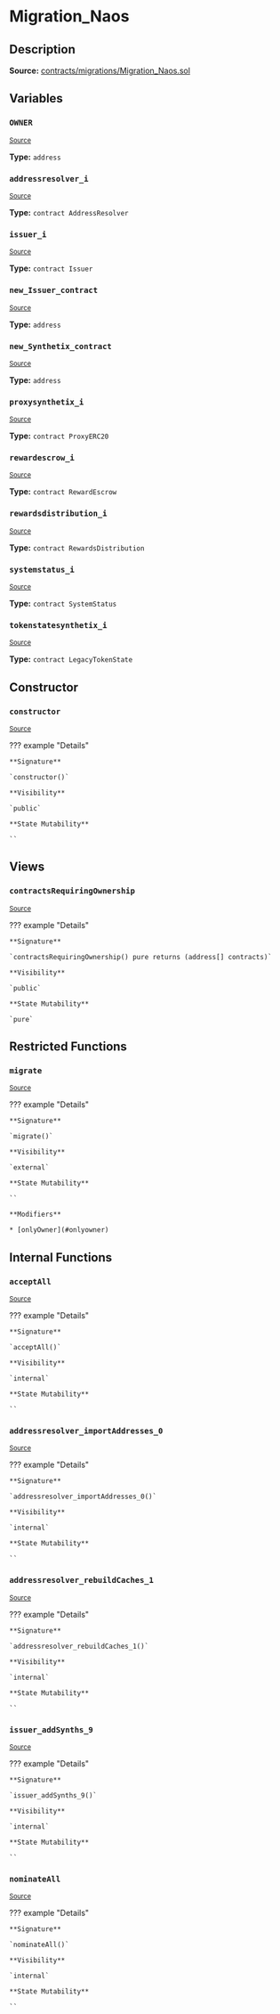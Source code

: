 # Migration_Naos

## Description

**Source:** [contracts/migrations/Migration_Naos.sol](https://github.com/Synthetixio/synthetix/tree/v2.84.1-alpha/contracts/migrations/Migration_Naos.sol)

## Variables

### `OWNER`

<sub>[Source](https://github.com/Synthetixio/synthetix/tree/v2.84.1-alpha/contracts/migrations/Migration_Naos.sol#L20)</sub>

**Type:** `address`

### `addressresolver_i`

<sub>[Source](https://github.com/Synthetixio/synthetix/tree/v2.84.1-alpha/contracts/migrations/Migration_Naos.sol#L27)</sub>

**Type:** `contract AddressResolver`

### `issuer_i`

<sub>[Source](https://github.com/Synthetixio/synthetix/tree/v2.84.1-alpha/contracts/migrations/Migration_Naos.sol#L40)</sub>

**Type:** `contract Issuer`

### `new_Issuer_contract`

<sub>[Source](https://github.com/Synthetixio/synthetix/tree/v2.84.1-alpha/contracts/migrations/Migration_Naos.sol#L49)</sub>

**Type:** `address`

### `new_Synthetix_contract`

<sub>[Source](https://github.com/Synthetixio/synthetix/tree/v2.84.1-alpha/contracts/migrations/Migration_Naos.sol#L47)</sub>

**Type:** `address`

### `proxysynthetix_i`

<sub>[Source](https://github.com/Synthetixio/synthetix/tree/v2.84.1-alpha/contracts/migrations/Migration_Naos.sol#L29)</sub>

**Type:** `contract ProxyERC20`

### `rewardescrow_i`

<sub>[Source](https://github.com/Synthetixio/synthetix/tree/v2.84.1-alpha/contracts/migrations/Migration_Naos.sol#L35)</sub>

**Type:** `contract RewardEscrow`

### `rewardsdistribution_i`

<sub>[Source](https://github.com/Synthetixio/synthetix/tree/v2.84.1-alpha/contracts/migrations/Migration_Naos.sol#L37)</sub>

**Type:** `contract RewardsDistribution`

### `systemstatus_i`

<sub>[Source](https://github.com/Synthetixio/synthetix/tree/v2.84.1-alpha/contracts/migrations/Migration_Naos.sol#L31)</sub>

**Type:** `contract SystemStatus`

### `tokenstatesynthetix_i`

<sub>[Source](https://github.com/Synthetixio/synthetix/tree/v2.84.1-alpha/contracts/migrations/Migration_Naos.sol#L33)</sub>

**Type:** `contract LegacyTokenState`

## Constructor

### `constructor`

<sub>[Source](https://github.com/Synthetixio/synthetix/tree/v2.84.1-alpha/contracts/migrations/Migration_Naos.sol#L51)</sub>

??? example "Details"

    **Signature**

    `constructor()`

    **Visibility**

    `public`

    **State Mutability**

    ``

## Views

### `contractsRequiringOwnership`

<sub>[Source](https://github.com/Synthetixio/synthetix/tree/v2.84.1-alpha/contracts/migrations/Migration_Naos.sol#L53)</sub>

??? example "Details"

    **Signature**

    `contractsRequiringOwnership() pure returns (address[] contracts)`

    **Visibility**

    `public`

    **State Mutability**

    `pure`

## Restricted Functions

### `migrate`

<sub>[Source](https://github.com/Synthetixio/synthetix/tree/v2.84.1-alpha/contracts/migrations/Migration_Naos.sol#L64)</sub>

??? example "Details"

    **Signature**

    `migrate()`

    **Visibility**

    `external`

    **State Mutability**

    ``

    **Modifiers**

    * [onlyOwner](#onlyowner)

## Internal Functions

### `acceptAll`

<sub>[Source](https://github.com/Synthetixio/synthetix/tree/v2.84.1-alpha/contracts/migrations/Migration_Naos.sol#L90)</sub>

??? example "Details"

    **Signature**

    `acceptAll()`

    **Visibility**

    `internal`

    **State Mutability**

    ``

### `addressresolver_importAddresses_0`

<sub>[Source](https://github.com/Synthetixio/synthetix/tree/v2.84.1-alpha/contracts/migrations/Migration_Naos.sol#L104)</sub>

??? example "Details"

    **Signature**

    `addressresolver_importAddresses_0()`

    **Visibility**

    `internal`

    **State Mutability**

    ``

### `addressresolver_rebuildCaches_1`

<sub>[Source](https://github.com/Synthetixio/synthetix/tree/v2.84.1-alpha/contracts/migrations/Migration_Naos.sol#L117)</sub>

??? example "Details"

    **Signature**

    `addressresolver_rebuildCaches_1()`

    **Visibility**

    `internal`

    **State Mutability**

    ``

### `issuer_addSynths_9`

<sub>[Source](https://github.com/Synthetixio/synthetix/tree/v2.84.1-alpha/contracts/migrations/Migration_Naos.sol#L142)</sub>

??? example "Details"

    **Signature**

    `issuer_addSynths_9()`

    **Visibility**

    `internal`

    **State Mutability**

    ``

### `nominateAll`

<sub>[Source](https://github.com/Synthetixio/synthetix/tree/v2.84.1-alpha/contracts/migrations/Migration_Naos.sol#L97)</sub>

??? example "Details"

    **Signature**

    `nominateAll()`

    **Visibility**

    `internal`

    **State Mutability**

    ``
